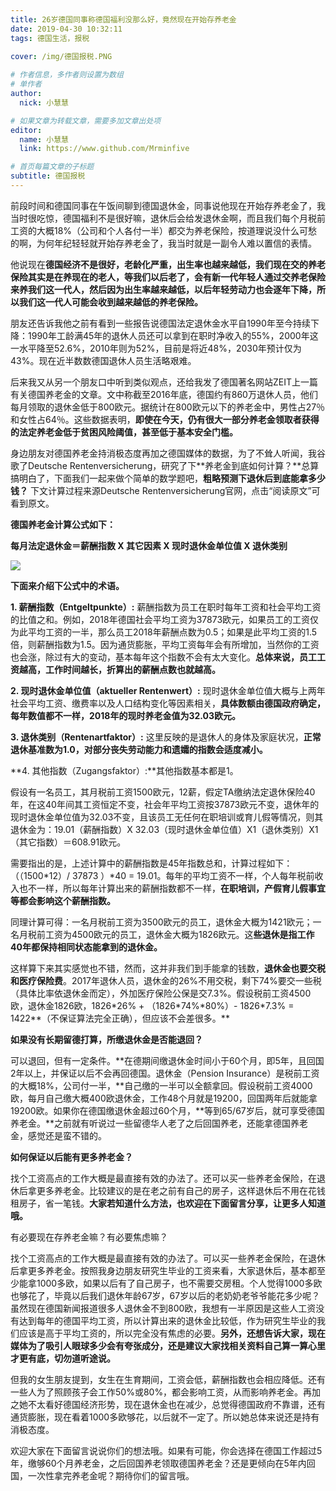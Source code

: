 ```yaml
---
title: 26岁德国同事称德国福利没那么好，竟然现在开始存养老金
date: 2019-04-30 10:32:11
tags: 德国生活，报税
 
cover: /img/德国报税.PNG

# 作者信息，多作者则设置为数组
# 单作者
author: 
  nick: 小慧慧

# 如果文章为转载文章，需要多加文章出处项
editor:
  name: 小慧慧
  link: https://www.github.com/Mrminfive

# 首页每篇文章的子标题
subtitle: 德国报税
---
```



前段时间和德国同事在午饭间聊到德国退休金，同事说他现在开始存养老金了，我当时很吃惊，德国福利不是很好嘛，退休后会给发退休金啊，而且我们每个月税前工资的大概18%（公司和个人各付一半）都交为养老保险，按道理说没什么可愁的啊，为何年纪轻轻就开始存养老金了，我当时就是一副令人难以置信的表情。


他说现在**德国经济不是很好，老龄化严重，出生率也越来越低，我们现在交的养老保险其实是在养现在的老人，**等我们以后老了，会有新一代年轻人通过交养老保险来养我们这一代人，然后**因为出生率越来越低，以后年轻劳动力也会逐年下降，所以我们这一代人可能会收到越来越低的养老保险。**

  

朋友还告诉我他之前有看到一些报告说德国法定退休金水平自1990年至今持续下降：1990年工龄满45年的退休人员还可以拿到在职时净收入的55%，2000年这一水平降至52.6%，2010年则为52%，目前是将近48%，2030年预计仅为43%。现在近半数数德国退休人员生活略艰难。  

  

后来我又从另一个朋友口中听到类似观点，还给我发了德国著名网站ZEIT上一篇有关德国养老金的文章。文中称截至2016年底，德国约有860万退休人员，他们每月领取的退休金低于800欧元。据统计在800欧元以下的养老金中，男性占27％和女性占64％。这些数据表明，**即使在今天，仍有很大一部分养老金领取者获得的法定养老金低于贫困风险阈值，甚至低于基本安全门槛。**

身边朋友对德国养老金持消极态度再加之德国媒体的数据，为了不耸人听闻，我谷歌了Deutsche Rentenversicherung，研究了下**养老金到底如何计算？**总算搞明白了，下面我们一起来做个简单的数学题吧，**粗略预测下退休后到底能拿多少钱？** 下文计算过程来源Deutsche Rentenversicherung官网，点击“阅读原文”可看到原文。

  

**德国养老金计算公式如下：**

**每月法定退休金＝薪酬指数 X 其它因素 X 现时退休金单位值 X 退休类别**

![](https://mmbiz.qpic.cn/mmbiz_jpg/rW3MWnUicJ7cMiaiadUQ1ARtWee8b1elqeicAOkp4hicN07ibt7pHFzchG8rZ2IQb4lEE5qQdprVtS3hCiaaV4sKmE3Wg/640?wx_fmt=jpeg)

  

**下面来介绍下公式中的术语。**

  

**1\. 薪酬指数（Entgeltpunkte）:** 薪酬指数为员工在职时每年工资和社会平均工资的比值之和。例如，2018年德国社会平均工资为37873欧元，如果员工的工资仅为此平均工资的一半，那么员工2018年薪酬点数为0.5；如果是此平均工资的1.5倍，则薪酬指数为1.5。因为通货膨胀，平均工资每年会有所增加，当然你的工资也会涨，除过有大的变动，基本每年这个指数不会有太大变化。**总体来说，员工工资越高，工作时间越长，折算出的薪酬点数也就越高。**

**2\. 现时退休金单位值（aktueller Rentenwert）:** 现时退休金单位值大概与上两年社会平均工资、缴费率以及人口结构变化等因素相关，**具体数额由德国政府确定，每年数值都不一样，2018年的现时养老金值为32.03欧元。**

**3\. 退休类别（Rentenartfaktor）:** 这里反映的是退休人的身体及家庭状况，**正常退休基准数为1.0，对部分丧失劳动能力和遗孀的指数会适度减小。**

**4\. 其他指数（Zugangsfaktor）:**其他指数基本都是1。

假设有一名员工，其月税前工资1500欧元，12薪，假定TA缴纳法定退休保险40年，在这40年间其工资恒定不变，社会年平均工资按37873欧元不变，退休年的现时退休金单位值为32.03不变，且该员工无任何在职培训或育儿假等情况，则其退休金为：19.01（薪酬指数）X 32.03（现时退休金单位值）X1（退休类别）X1（其它指数）＝608.91欧元。

  

需要指出的是，上述计算中的薪酬指数是45年指数总和，计算过程如下：（（1500\*12）/ 37873 ）\*40 = 19.01。每年的平均工资不一样，个人每年税前收入也不一样，所以每年计算出来的薪酬指数都不一样，**在职培训，产假育儿假事宜等都会影响这个薪酬指数。**

  

同理计算可得：一名月税前工资为3500欧元的员工，退休金大概为1421欧元；一名月税前工资为4500欧元的员工，退休金大概为1826欧元。这**些退休是指工作40年都保持相同状态能拿到的退休金。**

这样算下来其实感觉也不错，然而，这并非我们到手能拿的钱数，**退休金也要交税和医疗保险费**。2017年退休人员，退休金的26%不用交税，剩下74%要交一些税（具体比率依退休金而定），外加医疗保险公保是交7.3%。假设税前工资4500欧，退休金1826欧，1826\*26% + （1826\*74%\*80%）- 1826\*7.3% = 1422**（不保证算法完全正确），但应该不会差很多。**

**如果没有长期留德打算，所缴退休金是否能退回？**

  

可以退回，但有一定条件。**在德期间缴退休金时间小于60个月，即5年，且回国2年以上，并保证以后不会再回德国。退休金（Pension Insurance）是税前工资的大概18%，公司付一半，**自己缴的一半可以全额拿回。假设税前工资4000欧，每月自己缴大概400欧退休金，工作48个月就是19200，回国两年后就能拿19200欧。如果你在德国缴退休金超过60个月，**等到65/67岁后，就可享受德国养老金。**之前就有听说过一些留德华人老了之后回国养老，还能拿德国养老金，感觉还是蛮不错的。

  

**如何保证以后能有更多养老金？**

  

找个工资高点的工作大概是最直接有效的办法了。还可以买一些养老金保险，在退休后拿更多养老金。比较建议的是在老之前有自己的房子，这样退休后不用在花钱租房子，省一笔钱。**大家若知道什么方法，也欢迎在下面留言分享，让更多人知道哦。**

  

有必要现在存养老金嘛？有必要焦虑嘛？

  

找个工资高点的工作大概是最直接有效的办法了。可以买一些养老金保险，在退休后拿更多养老金。按照我身边朋友研究生毕业的工资来看，大家退休后，基本都至少能拿1000多欧，如果以后有了自己房子，也不需要交房租。个人觉得1000多欧也够花了，毕竟以后我们退休年龄67岁，67岁以后的老奶奶老爷爷能花多少呢？虽然现在德国新闻报道很多人退休金不到800欧，我想有一半原因是这些人工资没有达到每年的德国平均工资，所以计算出来的退休金比较低，作为研究生毕业的我们应该是高于平均工资的，所以完全没有焦虑的必要。**另外，还想告诉大家，现在媒体为了吸引人眼球多少会有夸张成分，还是建议大家找相关资料自己算一算心里才更有底，切勿道听途说。**

  

但我的女生朋友提到，女生在生育期间，工资会低，薪酬指数也会相应降低。还有一些人为了照顾孩子会工作50%或80%，都会影响工资，从而影响养老金。再加之她不太看好德国经济形势，现在退休金也在减少，总觉得德国政府不靠谱，还有通货膨胀，现在看着1000多欧够花，以后就不一定了。所以她总体来说还是持有消极态度。

    

欢迎大家在下面留言说说你们的想法哦。如果有可能，你会选择在德国工作超过5年，缴够60个月养老金，之后回国养老领取德国养老金？还是更倾向在5年内回国，一次性拿完养老金呢？期待你们的留言哦。
